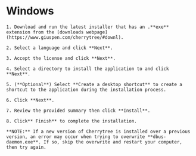 
# Windows


	1. Download and run the latest installer that has an .**exe** extension from the [downloads webpage](https://www.giuspen.com/cherrytree/#downl).

	2. Select a language and click **Next**.

	3. Accept the license and click **Next**.

	4. Select a directory to install the application to and click **Next**.

	5. (**Optional**) Select **Create a desktop shortcut** to create a shortcut to the application during the installation process.

	6. Click **Next**.

	7. Review the provided summary then click **Install**.

	8. Click** Finish** to complete the installation.

    **NOTE:** If a new version of Cherrytree is installed over a previous version, an error may occur when trying to overwrite **dbus-daemon.exe**. If so, skip the overwrite and restart your computer, then try again.